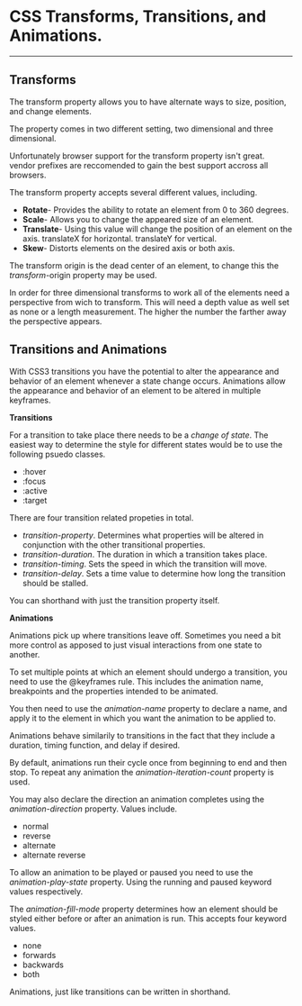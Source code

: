 # CSS Transforms, Transitions, and Animations.  

---  

## Transforms  

The transform property allows you to have alternate ways to size, position, and change elements.  

The property comes in two different setting, two dimensional and three dimensional.  

Unfortunately browser support for the transform property isn't great. vendor prefixes are reccomended to gain the best support accross all browsers.  

The transform property accepts several different values, including.  

- **Rotate**- Provides the ability to rotate an element from 0 to 360 degrees.  
- **Scale**- Allows you to change the appeared size of an element.  
- **Translate**- Using this value will change the position of an element on the axis. translateX for horizontal. translateY for vertical.  
- **Skew**- Distorts elements on the desired axis or both axis.  

The transform origin is the dead center of an element, to change this the *transform*-origin property may be used.  

In order for three dimensional transforms to work all of the elements need a perspective from wich to transform. This will need a depth value as well set as none or a length measurement. The higher the number the farther away the perspective appears.  

## Transitions and Animations  

With CSS3 transitions you have the potential to alter the appearance and behavior of an element whenever a state change occurs. Animations allow the appearance and behavior of an element to be altered in multiple keyframes.  

**Transitions**  

For a transition to take place there needs to be a *change of state*. The easiest way to determine the style for different states would be to use the following psuedo classes.  

- :hover
- :focus
- :active
- :target

There are four transition related propeties in total.  

- *transition-property*. Determines what properties will be altered in conjunction with the other transitional properties.
- *transition-duration*. The duration in which a transition takes place.
- *transition-timing*. Sets the speed in which the transition will move.
- *transition-delay*.  Sets a time value to determine how long the transition should be stalled.  

You can shorthand with just the transition property itself. 

**Animations**  

Animations pick up where transitions leave off. Sometimes you need a bit more control as apposed to just visual interactions from one state to another. 

To set multiple points at which an element should undergo a transition, you need to use the @keyframes rule. This includes the animation name, breakpoints and the properties intended to be animated.  

You then need to use the *animation-name* property to declare a name, and apply it to the element in which you want the animation to be applied to.  

Animations behave similarily to transitions in the fact that they include a duration, timing function, and delay if desired.  

By default, animations run their cycle once from beginning to end and then stop. To repeat any animation the *animation-iteration-count* property is used.  

You may also declare the direction an animation completes using the *animation-direction* property. Values include.  

- normal
- reverse
- alternate
- alternate reverse  

To allow an animation to be played or paused you need to use the *animation-play-state* property. Using the running and paused keyword values respectively.  

The *animation-fill-mode* property determines how an element should be styled either before or after an animation is run. This accepts four keyword values.  

- none
- forwards
- backwards
- both

Animations, just like transitions can be written in shorthand.  


